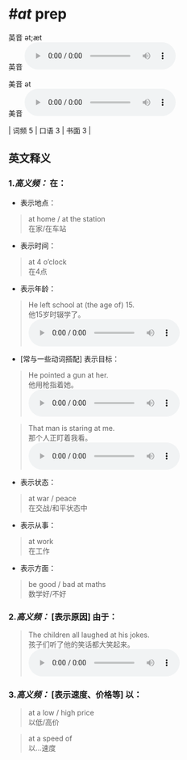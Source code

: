 # ***\#at*** prep
英音 ət;æt  
英音
<audio src="./media/at-B.aac" controls="controls"></audio>

美音 ət  
美音
<audio src="./media/at.aac" controls="controls"></audio>



| 词频 5 | 口语 3 | 书面 3 |  

英文释义
---
### 1.*高义频：* **在：**  

- 表示地点：

 > at home / at the station   
 > 在家/在车站    

- 表示时间：

 > at 4 o’clock   
 > 在4点    

- 表示年龄：

 > He left school at (the age of) 15.   
 > 他15岁时辍学了。    
<audio src="./media/at-1.aac" controls="controls"></audio>

- [常与一些动词搭配] 表示目标：

 > He pointed a gun at her.   
 > 他用枪指着她。    
<audio src="./media/1-at.aac" controls="controls"></audio>

 > That man is staring at me.   
 > 那个人正盯着我看。    
<audio src="./media/2-at.aac" controls="controls"></audio>

- 表示状态：

 > at war / peace   
 > 在交战/和平状态中    

- 表示从事：

 > at work   
 > 在工作    

- 表示方面：

 > be good / bad at maths   
 > 数学好/不好    

### 2.*高义频：* **[表示原因] 由于：**  

 > The children all laughed at his jokes.   
 > 孩子们听了他的笑话都大笑起来。    
<audio src="./media/4-at.aac" controls="controls"></audio>

### 3.*高义频：* **[表示速度、价格等] 以：**  

 > at a low / high price   
 > 以低/高价    

 > at a speed of   
 > 以…速度    


